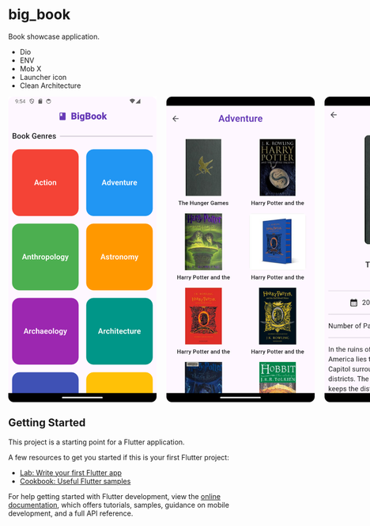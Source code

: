 # big_book

Book showcase application.


- Dio
- ENV
- Mob X
- Launcher icon
- Clean Architecture





<div style="display: flex; flex-direction: row; gap: 20px;">
  <img src="https://github.com/dulankasheshan/flutter_project_book_showcase/blob/main/Screenshot_20240702_215447.png" alt="App Screenshot" width="300" />
  <img src="https://github.com/dulankasheshan/flutter_project_book_showcase/blob/main/Screenshot_20240702_215438.png" alt="App Screenshot" width="300" />
  <img src="https://github.com/dulankasheshan/flutter_project_book_showcase/blob/main/Screenshot_20240702_215427.png" alt="App Screenshot" width="300" />
</div>



## Getting Started

This project is a starting point for a Flutter application.

A few resources to get you started if this is your first Flutter project:

- [Lab: Write your first Flutter app](https://docs.flutter.dev/get-started/codelab)
- [Cookbook: Useful Flutter samples](https://docs.flutter.dev/cookbook)

For help getting started with Flutter development, view the
[online documentation](https://docs.flutter.dev/), which offers tutorials,
samples, guidance on mobile development, and a full API reference.
